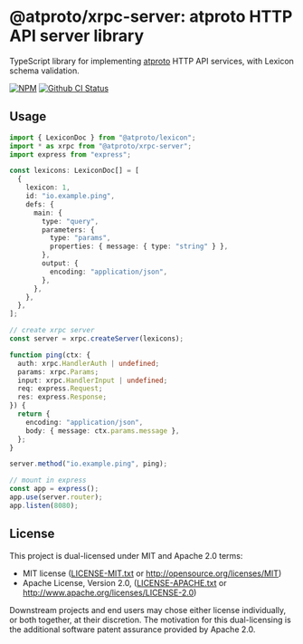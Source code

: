 # @atproto/xrpc-server: atproto HTTP API server library

TypeScript library for implementing [atproto](https://atproto.com) HTTP API
services, with Lexicon schema validation.

[![NPM](https://img.shields.io/npm/v/@atproto/xrpc-server)](https://www.npmjs.com/package/@atproto/xrpc-server)
[![Github CI Status](https://github.com/bluesky-social/atproto/actions/workflows/repo.yaml/badge.svg)](https://github.com/bluesky-social/atproto/actions/workflows/repo.yaml)

## Usage

```typescript
import { LexiconDoc } from "@atproto/lexicon";
import * as xrpc from "@atproto/xrpc-server";
import express from "express";

const lexicons: LexiconDoc[] = [
  {
    lexicon: 1,
    id: "io.example.ping",
    defs: {
      main: {
        type: "query",
        parameters: {
          type: "params",
          properties: { message: { type: "string" } },
        },
        output: {
          encoding: "application/json",
        },
      },
    },
  },
];

// create xrpc server
const server = xrpc.createServer(lexicons);

function ping(ctx: {
  auth: xrpc.HandlerAuth | undefined;
  params: xrpc.Params;
  input: xrpc.HandlerInput | undefined;
  req: express.Request;
  res: express.Response;
}) {
  return {
    encoding: "application/json",
    body: { message: ctx.params.message },
  };
}

server.method("io.example.ping", ping);

// mount in express
const app = express();
app.use(server.router);
app.listen(8080);
```

## License

This project is dual-licensed under MIT and Apache 2.0 terms:

- MIT license
  ([LICENSE-MIT.txt](https://github.com/bluesky-social/atproto/blob/main/LICENSE-MIT.txt)
  or http://opensource.org/licenses/MIT)
- Apache License, Version 2.0,
  ([LICENSE-APACHE.txt](https://github.com/bluesky-social/atproto/blob/main/LICENSE-APACHE.txt)
  or http://www.apache.org/licenses/LICENSE-2.0)

Downstream projects and end users may chose either license individually, or both
together, at their discretion. The motivation for this dual-licensing is the
additional software patent assurance provided by Apache 2.0.
